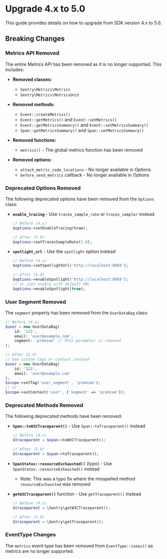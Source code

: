 # Upgrade 4.x to 5.0

This guide provides details on how to upgrade from SDK version 4.x to 5.0.

## Breaking Changes

### Metrics API Removed

The entire Metrics API has been removed as it is no longer supported. This includes:

- **Removed classes:**
  - `Sentry\Metrics\Metrics`
  - `Sentry\Metrics\MetricsUnit`

- **Removed methods:**
  - `Event::createMetrics()`
  - `Event::getMetrics()` and `Event::setMetrics()`
  - `Event::getMetricsSummary()` and `Event::setMetricsSummary()`
  - `Span::getMetricsSummary()` and `Span::setMetricsSummary()`

- **Removed functions:**
  - `metrics()` - The global metrics function has been removed

- **Removed options:**
  - `attach_metric_code_locations` - No longer available in Options
  - `before_send_metrics` callback - No longer available in Options

### Deprecated Options Removed

The following deprecated options have been removed from the `Options` class:

- **`enable_tracing`** - Use `traces_sample_rate` or `traces_sampler` instead
  ```php
  // Before (4.x)
  $options->setEnableTracing(true);
  
  // After (5.0)
  $options->setTracesSampleRate(1.0);
  ```

- **`spotlight_url`** - Use the `spotlight` option instead
  ```php
  // Before (4.x)
  $options->setSpotlightUrl('http://localhost:8969');
  
  // After (5.0)
  $options->enableSpotlight('http://localhost:8969');
  // or just enable with default URL
  $options->enableSpotlight(true);
  ```

### User Segment Removed

The `segment` property has been removed from the `UserDataBag` class:

```php
// Before (4.x)
$user = new UserDataBag(
    id: '123',
    email: 'user@example.com',
    segment: 'premium' // This parameter is removed
);

// After (5.0)
// Use custom tags or context instead
$user = new UserDataBag(
    id: '123',
    email: 'user@example.com'
);
$scope->setTag('user_segment', 'premium');
// or
$scope->setContext('user', ['segment' => 'premium']);
```

### Deprecated Methods Removed

The following deprecated methods have been removed:

- **`Span::toW3CTraceparent()`** - Use `Span::toTraceparent()` instead
  ```php
  // Before (4.x)
  $traceparent = $span->toW3CTraceparent();
  
  // After (5.0)
  $traceparent = $span->toTraceparent();
  ```

- **`SpanStatus::resourceExchausted()`** (typo) - Use `SpanStatus::resourceExhausted()` instead
  - Note: This was a typo fix where the misspelled method `resourceExchausted` was removed

- **`getW3CTraceparent()`** function - Use `getTraceparent()` instead
  ```php
  // Before (4.x)
  $traceparent = \Sentry\getW3CTraceparent();
  
  // After (5.0)
  $traceparent = \Sentry\getTraceparent();
  ```

### EventType Changes

The `metrics` event type has been removed from `EventType::cases()` as metrics are no longer supported.
